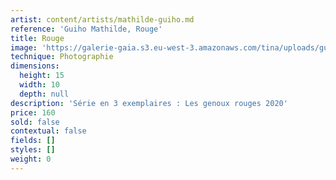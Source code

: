 ```yaml
---
artist: content/artists/mathilde-guiho.md
reference: 'Guiho Mathilde, Rouge'
title: Rouge
image: 'https://galerie-gaia.s3.eu-west-3.amazonaws.com/tina/uploads/guiho-mathilde/galerie-gaia-mathilde-guiho-rouge-15x10.jpg'
technique: Photographie
dimensions:
  height: 15
  width: 10
  depth: null
description: 'Série en 3 exemplaires : Les genoux rouges 2020'
price: 160
sold: false
contextual: false
fields: []
styles: []
weight: 0
---
```


